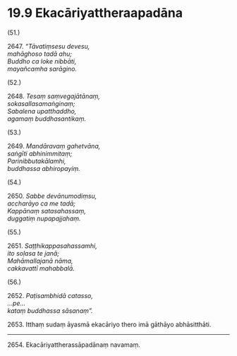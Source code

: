 

# 19.9 Ekacāriyattheraapadāna



(51.)

2647\. _“Tāvatiṃsesu devesu,_  
_mahāghoso tadā ahu;_  
_Buddho ca loke nibbāti,_  
_mayañcamha sarāgino._  


(52.)

2648\. _Tesaṃ saṃvegajātānaṃ,_  
_sokasallasamaṅginaṃ;_  
_Sabalena upatthaddho,_  
_agamaṃ buddhasantikaṃ._  


(53.)

2649\. _Mandāravaṃ gahetvāna,_  
_saṅgīti abhinimmitaṃ;_  
_Parinibbutakālamhi,_  
_buddhassa abhiropayiṃ._  


(54.)

2650\. _Sabbe devānumodiṃsu,_  
_accharāyo ca me tadā;_  
_Kappānaṃ satasahassaṃ,_  
_duggatiṃ nupapajjahaṃ._  


(55.)

2651\. _Saṭṭhikappasahassamhi,_  
_ito soḷasa te janā;_  
_Mahāmallajanā nāma,_  
_cakkavattī mahabbalā._  


(56.)

2652\. _Paṭisambhidā catasso,_  
_…pe…_  
_kataṃ buddhassa sāsanaṃ”._  


2653\. Itthaṃ sudaṃ āyasmā ekacāriyo thero imā gāthāyo abhāsitthāti.

---

2654\. Ekacāriyattherassāpadānaṃ navamaṃ.





